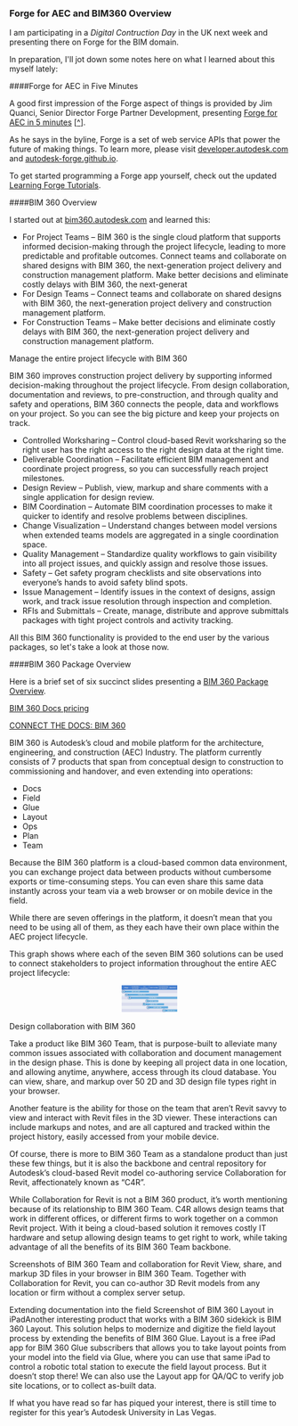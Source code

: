 <head>
<meta http-equiv="Content-Type" content="text/html; charset=utf-8">
<link rel="stylesheet" type="text/css" href="bc.css">
<!--
<script src="run_prettify.js" type="text/javascript"></script>
<script src="https://google-code-prettify.googlecode.com/svn/loader/run_prettify.js" type="text/javascript"></script>
-->
<script src="https://cdn.rawgit.com/google/code-prettify/master/loader/run_prettify.js" type="text/javascript"></script>
</head>

<!---

 in the #RevitAPI @AutodeskRevit #bim #dynamobim @AutodeskForge #ForgeDevCon 

&ndash; 
...

--->

### Forge for AEC and BIM360 Overview

I am participating in a *Digital Contruction Day* in the UK next week and presenting there on Forge for the BIM domain.

In preparation, I'll jot down some notes here on what I learned about this myself lately:




####<a name="2"></a>Forge for AEC in Five Minutes

A good first impression of the Forge aspect of things is provided by Jim Quanci, Senior Director Forge Partner Development,
presenting [Forge for AEC in 5 minutes](https://youtu.be/BLHzTh_NsFM) [[^](/a/doc/forge/bam/video/forge_for_aec_in_5_minutes.mkv)].
  
As he says in the byline, Forge is a set of web service APIs that power the future of making things.
To learn more, please visit [developer.autodesk.com](https://developer.autodesk.com)
and [autodesk-forge.github.io](https://autodesk-forge.github.io).

To get started programming a Forge app yourself, check out
the updated [Learning Forge Tutorials](http://learnforge.autodesk.io).


####<a name="3"></a>BIM 360 Overview

I started out at [bim360.autodesk.com](https://bim360.autodesk.com) and learned this:

- For Project Teams &ndash; BIM 360 is the single cloud platform that supports informed decision-making through the project lifecycle, leading to more predictable and profitable outcomes. Connect teams and collaborate on shared designs with BIM 360, the next-generation project delivery and construction management platform. Make better decisions and eliminate costly delays with BIM 360, the next-generat
- For Design Teams &ndash; Connect teams and collaborate on shared designs with BIM 360, the next-generation project delivery and construction management platform.
- For Construction Teams &ndash; Make better decisions and eliminate costly delays with BIM 360, the next-generation project delivery and construction management platform.

Manage the entire project lifecycle with BIM 360

BIM 360 improves construction project delivery by supporting informed decision-making throughout the project lifecycle. From design collaboration, documentation and reviews, to pre-construction, and through quality and safety and operations, BIM 360 connects the people, data and workflows on your project. So you can see the big picture and keep your projects on track.

- Controlled Worksharing &ndash; 
Control cloud-based Revit worksharing so the right user has the right access to the right design data at the right time.	
- Deliverable Coordination &ndash; 
Facilitate efficient BIM management and coordinate project progress, so you can successfully reach project milestones.	
- Design Review &ndash;
Publish, view, markup and share comments with a single application for design review.
- BIM Coordination &ndash; 
Automate BIM coordination processes to make it quicker to identify and resolve problems between disciplines.	
- Change Visualization &ndash; 
Understand changes between model versions when extended teams models are aggregated in a single coordination space.	
- Quality Management &ndash; 
Standardize quality workflows to gain visibility into all project issues, and quickly assign and resolve those issues.	
- Safety &ndash; 
Get safety program checklists and site observations into everyone’s hands to avoid safety blind spots.	
- Issue Management &ndash; 
Identify issues in the context of designs, assign work, and track issue resolution through inspection and completion.	
- RFIs and Submittals &ndash; 
Create, manage, distribute and approve submittals packages with tight project controls and activity tracking.	

All this BIM 360 functionality is provided to the end user by the various packages, so let's take a look at those now.

####<a name="3"></a>BIM 360 Package Overview

Here is a brief set of six succinct slides presenting a [BIM 360 Package Overview](zip/bim_360_packages_2018.pdf).


[BIM 360 Docs pricing](https://bim360.autodesk.com/docs-pricing)


[CONNECT THE DOCS: BIM 360](https://projectdelivery.autodesk.com/blog/connect-the-docs-bim-360/)

BIM 360 is Autodesk’s cloud and mobile platform for the architecture, engineering, and construction (AEC) Industry. The platform currently consists of 7 products that span from conceptual design to construction to commissioning and handover, and even extending into operations:

- Docs
- Field
- Glue
- Layout
- Ops
- Plan
- Team

Because the BIM 360 platform is a cloud-based common data environment, you can exchange project data between products without cumbersome exports or time-consuming steps. You can even share this same data instantly across your team via a web browser or on mobile device in the field.

While there are seven offerings in the platform, it doesn’t mean that you need to be using all of them, as they each have their own place within the AEC project lifecycle.

This graph shows where each of the seven BIM 360 solutions can be used to connect stakeholders to project information throughout the entire AEC project lifecycle:

<center>
<img src="img/connect-the-docs-bim-360-team-field-layout-glue-plan-1.jpg" alt="" width="100"/>
</center>

Design collaboration with BIM 360

Take a product like BIM 360 Team, that is purpose-built to alleviate many common issues associated with collaboration and document management in the design phase. This is done by keeping all project data in one location, and allowing anytime, anywhere, access through its cloud database. You can view, share, and markup over 50 2D and 3D design file types right in your browser.

Another feature is the ability for those on the team that aren’t Revit savvy to view and interact with Revit files in the 3D viewer. These interactions can include markups and notes, and are all captured and tracked within the project history, easily accessed from your mobile device.

Of course, there is more to BIM 360 Team as a standalone product than just these few things, but it is also the backbone and central repository for Autodesk’s cloud-based Revit model co-authoring service Collaboration for Revit, affectionately known as “C4R”.

While Collaboration for Revit is not a BIM 360 product, it’s worth mentioning because of its relationship to BIM 360 Team. C4R allows design teams that work in different offices, or different firms to work together on a common Revit project. With it being a cloud-based solution it removes costly IT hardware and setup allowing design teams to get right to work, while taking advantage of all the benefits of its BIM 360 Team backbone.

Screenshots of BIM 360 Team and collaboration for Revit
View, share, and markup 3D files in your browser in BIM 360 Team. Together with Collaboration for Revit, you can co-author 3D Revit models from any location or firm without a complex server setup.

Extending documentation into the field
Screenshot of BIM 360 Layout in iPadAnother interesting product that works with a BIM 360 sidekick is BIM 360 Layout. This solution helps to modernize and digitize the field layout process by extending the benefits of BIM 360 Glue. Layout is a free iPad app for BIM 360 Glue subscribers that allows you to take layout points from your model into the field via Glue, where you can use that same iPad to control a robotic total station to execute the field layout process. But it doesn’t stop there! We can also use the Layout app for QA/QC to verify job site locations, or to collect as-built data.

If what you have read so far has piqued your interest, there is still time to register for this year’s Autodesk University in Las Vegas.
